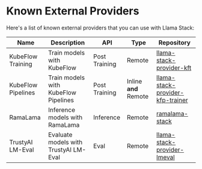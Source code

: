 # Known External Providers

Here's a list of known external providers that you can use with Llama Stack:

| Name | Description | API | Type | Repository |
|------|-------------|-----|------|------------|
| KubeFlow Training | Train models with KubeFlow | Post Training | Remote | [llama-stack-provider-kft](https://github.com/opendatahub-io/llama-stack-provider-kft) |
| KubeFlow Pipelines | Train models with KubeFlow Pipelines | Post Training | Inline **and** Remote | [llama-stack-provider-kfp-trainer](https://github.com/opendatahub-io/llama-stack-provider-kfp-trainer) |
| RamaLama | Inference models with RamaLama | Inference | Remote | [ramalama-stack](https://github.com/containers/ramalama-stack) |
| TrustyAI LM-Eval | Evaluate models with TrustyAI LM-Eval | Eval | Remote | [llama-stack-provider-lmeval](https://github.com/trustyai-explainability/llama-stack-provider-lmeval) |